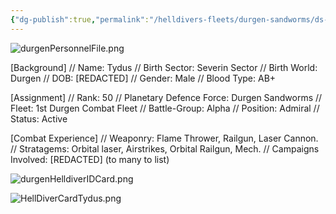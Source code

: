 ```yaml
---
{"dg-publish":true,"permalink":"/helldivers-fleets/durgen-sandworms/ds-operator-files/admiral-tydus/","noteIcon":"","created":"2024-03-27T00:53:13.532+01:00","updated":"2024-03-27T01:22:20.915+01:00"}
---
```


![durgenPersonnelFile.png](/img/user/Images/Pics/durgenPersonnelFile.png)

[Background] 
// Name: Tydus 
// Birth Sector: Severin Sector 
// Birth World: Durgen 
// DOB: [REDACTED] 
// Gender: Male 
// Blood Type: AB+

[Assignment] 
// Rank: 50 
// Planetary Defence Force: Durgen Sandworms 
// Fleet: 1st Durgen Combat Fleet 
// Battle-Group: Alpha 
// Position: Admiral 
// Status: Active

[Combat Experience] 
// Weaponry: Flame Thrower, Railgun, Laser Cannon. 
// Stratagems: Orbital laser, Airstrikes, Orbital Railgun, Mech. 
// Campaigns Involved: [REDACTED] (to many to list)

![durgenHelldiverIDCard.png](/img/user/Images/Pics/durgenHelldiverIDCard.png)

![HellDiverCardTydus.png](/img/user/Images/Pics/HellDiverCardTydus.png)

